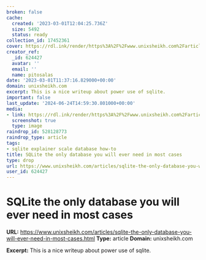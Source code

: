```yaml
---
broken: false
cache:
  created: '2023-03-01T12:04:25.736Z'
  size: 5492
  status: ready
collection_id: 17452361
cover: https://rdl.ink/render/https%3A%2F%2Fwww.unixsheikh.com%2Farticles%2Fsqlite-the-only-database-you-will-ever-need-in-most-cases.html
creator_ref:
  _id: 624427
  avatar: ''
  email: ''
  name: pitosalas
date: '2023-03-01T11:37:16.829000+00:00'
domain: unixsheikh.com
excerpt: This is a nice writeup about power use of sqlite.
important: false
last_update: '2024-06-24T14:59:30.801000+00:00'
media:
- link: https://rdl.ink/render/https%3A%2F%2Fwww.unixsheikh.com%2Farticles%2Fsqlite-the-only-database-you-will-ever-need-in-most-cases.html
  screenshot: true
  type: image
raindrop_id: 528128773
raindrop_type: article
tags:
- sqlite explainer scale database how-to
title: SQLite the only database you will ever need in most cases
type: drop
url: https://www.unixsheikh.com/articles/sqlite-the-only-database-you-will-ever-need-in-most-cases.html
user_id: 624427
---
```


# SQLite the only database you will ever need in most cases

**URL:** https://www.unixsheikh.com/articles/sqlite-the-only-database-you-will-ever-need-in-most-cases.html
**Type:** article
**Domain:** unixsheikh.com

**Excerpt:** This is a nice writeup about power use of sqlite.

